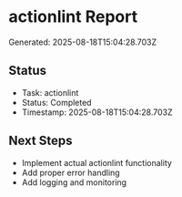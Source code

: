 # actionlint Report

Generated: 2025-08-18T15:04:28.703Z

## Status
- Task: actionlint
- Status: Completed
- Timestamp: 2025-08-18T15:04:28.703Z

## Next Steps
- Implement actual actionlint functionality
- Add proper error handling
- Add logging and monitoring

